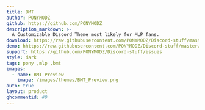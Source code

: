 ```yaml
---
title: BMT
author: PONYMODZ
github: https://github.com/PONYMODZ
description_markdown: >-
  A Customizable Discord Theme most likely for MLP fans.
download: https://raw.githubusercontent.com/PONYMODZ/Discord-stuff/master/themes/bmt/BMT.theme.css
demo: hhttps://raw.githubusercontent.com/PONYMODZ/Discord-stuff/master/themes/bmt/BMT.theme.css
support: https://github.com/PONYMODZ/Discord-stuff/issues
style: dark
tags: pony ,mlp ,bmt
images:
  - name: BMT Preview
    image: /images/themes/BMT_Preview.png
auto: true
layout: product
ghcommentid: #0
---
```

